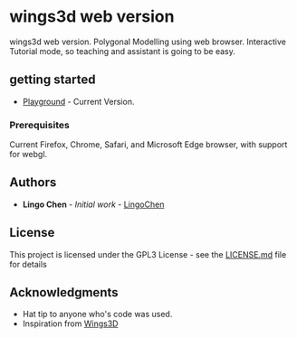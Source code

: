 # wings3d web version
wings3d web version. Polygonal Modelling using web browser. Interactive Tutorial mode, so teaching and assistant is going to be easy.

## getting started
* [Playground](http://www.wings3d.net) - Current Version.

### Prerequisites
Current Firefox, Chrome, Safari, and Microsoft Edge browser, with support for webgl.

## Authors
* **Lingo Chen** - *Initial work* - [LingoChen](https://github.com/lingochen)

## License
This project is licensed under the GPL3 License - see the [LICENSE.md](LICENSE.md) file for details

## Acknowledgments
* Hat tip to anyone who's code was used.
* Inspiration from [Wings3D](http://www.wings3d.com)
